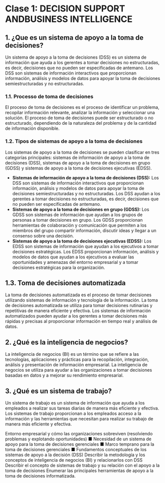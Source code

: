 # Clase 1: DECISION SUPPORT ANDBUSINESS INTELLIGENCE

## 1. ¿Que es un sistema de apoyo a la toma de decisiones?
Un sistema de apoyo a la toma de decisiones (DSS) es un sistema de información que ayuda a los gerentes a tomar decisiones no estructuradas, es decir, decisiones que no pueden ser especificadas de antemano. Los DSS son sistemas de información interactivos que proporcionan información, análisis y modelos de datos para apoyar la toma de decisiones semiestructuradas y no estructuradas.

### 1.1. Processo de toma de decisiones 
El proceso de toma de decisiones es el proceso de identificar un problema, recopilar información relevante, analizar la información y seleccionar una solución. El proceso de toma de decisiones puede ser estructurado o no estructurado, dependiendo de la naturaleza del problema y de la cantidad de información disponible.

### 1.2. Tipos de sistemas de apoyo a la toma de decisiones
Los sistemas de apoyo a la toma de decisiones se pueden clasificar en tres categorías principales: sistemas de información de apoyo a la toma de decisiones (DSS), sistemas de apoyo a la toma de decisiones en grupo (GDSS) y sistemas de apoyo a la toma de decisiones ejecutivas (EDSS).

* **Sistemas de información de apoyo a la toma de decisiones (DSS):** Los DSS son sistemas de información interactivos que proporcionan información, análisis y modelos de datos para apoyar la toma de decisiones semiestructuradas y no estructuradas. Los DSS ayudan a los gerentes a tomar decisiones no estructuradas, es decir, decisiones que no pueden ser especificadas de antemano.
* **Sistemas de apoyo a la toma de decisiones en grupo (GDSS):** Los GDSS son sistemas de información que ayudan a los grupos de personas a tomar decisiones en grupo. Los GDSS proporcionan herramientas de colaboración y comunicación que permiten a los miembros del grupo compartir información, discutir ideas y llegar a un consenso sobre una decisión.
* **Sistemas de apoyo a la toma de decisiones ejecutivas (EDSS):** Los EDSS son sistemas de información que ayudan a los ejecutivos a tomar decisiones estratégicas. Los EDSS proporcionan información, análisis y modelos de datos que ayudan a los ejecutivos a evaluar las oportunidades y amenazas del entorno empresarial y a tomar decisiones estratégicas para la organización.

## 1.3. Toma de decisiones automatizada
La toma de decisiones automatizada es el proceso de tomar decisiones utilizando sistemas de información y tecnología de la información. La toma de decisiones automatizada se utiliza para tomar decisiones rutinarias y repetitivas de manera eficiente y efectiva. Los sistemas de información automatizados pueden ayudar a los gerentes a tomar decisiones más rápidas y precisas al proporcionar información en tiempo real y análisis de datos.

## 2. ¿Qué es la inteligencia de negocios?
La inteligencia de negocios (BI) es un término que se refiere a las tecnologías, aplicaciones y prácticas para la recopilación, integración, análisis y presentación de información empresarial. La inteligencia de negocios se utiliza para ayudar a las organizaciones a tomar decisiones basadas en datos y a mejorar su rendimiento empresarial.

## 3. ¿Qué es un sistema de trabajo?
Un sistema de trabajo es un sistema de información que ayuda a los empleados a realizar sus tareas diarias de manera más eficiente y efectiva. Los sistemas de trabajo proporcionan a los empleados acceso a la información y las herramientas que necesitan para realizar su trabajo de manera más eficiente y efectiva.


Entorno empresarial y cómo las organizaciones
sobreviven (resolviendo problemas y explotando
oportunidades)
■ Necesidad de un sistema de apoyo para la toma
de decisiones gerenciales
■ Marco temprano para la toma de decisiones
gerenciales
■ Fundamentos conceptuales de los sistemas de
apoyo a la decisión (DSS)
Describir la metodología y los conceptos de
inteligencia de negocios (BI) y relacionarlos con
DSS
Describir el concepto de sistemas de trabajo y su
relación con el apoyo a la toma de decisiones
Enumerar las principales herramientas de apoyo
a la toma de decisiones informatizada.